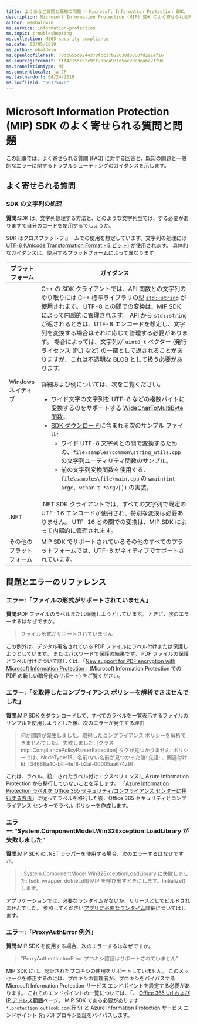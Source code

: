 ```yaml
---
title: よくあるご質問と既知の問題 - Microsoft Information Protection SDK。
description: Microsoft Information Protection (MIP) SDK のよく寄せられる質問と、問題とエラーに関するトラブルシューティングのガイダンスです。
author: msmbaldwin
ms.service: information-protection
ms.topic: troubleshooting
ms.collection: M365-security-compliance
ms.date: 03/05/2019
ms.author: mbaldwin
ms.openlocfilehash: 78dc655d8244378fcc37b22030d3060fd291ef16
ms.sourcegitcommit: fff4c155c52c9ff20bc4931d5ac20c3ea6e2ff9e
ms.translationtype: MT
ms.contentlocale: ja-JP
ms.lasthandoff: 04/24/2019
ms.locfileid: "60175470"
---
```

# <a name="microsoft-information-protection-mip-sdk-faqs-and-issues"></a>Microsoft Information Protection (MIP) SDK のよく寄せられる質問と問題

この記事では、よく寄せられる質問 (FAQ) に対する回答と、既知の問題と一般的なエラーに関するトラブルシューティングのガイダンスを示します。

## <a name="frequently-asked-questions"></a>よく寄せられる質問 

### <a name="sdk-string-handling"></a>SDK の文字列の処理

**質問**:SDK は、文字列処理する方法と、どのような文字列型では、する必要がありますで自分のコードを使用するでしょうか。

SDK はクロスプラットフォームでの使用を想定しています。文字列の処理には [UTF-8 (Unicode Transformation Format - 8 ビット)](https://wikipedia.org/wiki/UTF-8) が使用されます。 具体的なガイダンスは、使用するプラットフォームによって異なります。

| プラットフォーム | ガイダンス |
|-|-|
| Windows ネイティブ | C++ の SDK クライアントでは、API 関数との文字列のやり取りには C++ 標準ライブラリの型 [`std::string`](https://wikipedia.org/wiki/C%2B%2B_string_handling) が使用されます。 UTF-8 との間での変換は、MIP SDK によって内部的に管理されます。 API から `std::string` が返されるときは、UTF-8 エンコードを想定し、文字列を変換する場合はそれに応じて管理する必要があります。 場合によっては、文字列が `uint8_t` ベクター (発行ライセンス (PL) など) の一部として返されることがありますが、これは不透明な BLOB として扱う必要があります。<br><br>詳細および例については、次をご覧ください。<ul><li>ワイド文字の文字列を UTF-8 などの複数バイトに変換するのをサポートする [WideCharToMultiByte 関数](/windows/desktop/api/stringapiset/nf-stringapiset-widechartomultibyte)。<li>[SDK ダウンロード](setup-configure-mip.md#configure-your-client-workstation)に含まれる次のサンプル ファイル:<ul><li>ワイド UTF-8 文字列との間で変換するための、`file\samples\common\string_utils.cpp` の文字列ユーティリティ関数のサンプル。<li>前の文字列変換関数を使用する、`file\samples\file\main.cpp` の `wmain(int argc, wchar_t *argv[])` の実装。</li></ul></ul>|
| .NET | .NET SDK クライアントでは、すべての文字列で既定の UTF-16 エンコードが使用され、特別な変換は必要ありません。 UTF-16 との間での変換は、MIP SDK によって内部的に管理されます。 |
| その他のプラットフォーム | MIP SDK でサポートされているその他のすべてのプラットフォームでは、UTF-8 がネイティブでサポートされています。 |

## <a name="issues-and-errors-reference"></a>問題とエラーのリファレンス

### <a name="error-file-format-not-supported"></a>エラー:「ファイルの形式がサポートされていません」  

**質問**:PDF ファイルのラベルまたは保護しようとしています。 ときに、次のエラーするはなぜですか。

> ファイル形式がサポートされていません

この例外は、デジタル署名されている PDF ファイルにラベル付けまたは保護しようとしています。 またはパスワードで保護の結果です。 PDF ファイルの保護とラベル付けについて詳しくは、「[New support for PDF encryption with Microsoft Information Protection](https://techcommunity.microsoft.com/t5/Azure-Information-Protection/New-support-for-PDF-encryption-with-Microsoft-Information/ba-p/262757)」(Microsoft Information Protection での PDF の新しい暗号化のサポート) をご覧ください。

### <a name="error-failed-to-parse-the-acquired-compliance-policy"></a>エラー:「を取得したコンプライアンス ポリシーを解析できませんでした」  

**質問**:MIP SDK をダウンロードして、すべてのラベルを一覧表示するファイルのサンプルを使用しようとした後、次のエラーが発生する理由

> 何か問題が発生しました。取得したコンプライアンス ポリシーを解析できませんでした。 失敗しました: [クラス mip::CompliancePolicyParserException] タグが見つかりません: ポリシーでは、NodeType:15、名前:ない名前が見つかった値: 先祖: <SyncFile> <Content>、関連付け Id: [34668a40-blll-4ef8-b2af-00005aa674z9]

これは、ラベル、統一されたラベル付けエクスペリエンスに Azure Information Protection から移行していないことを示します。 「[Azure Information Protection ラベルを Office 365 セキュリティ/コンプライアンス センターに移行する方法](/azure/information-protection/configure-policy-migrate-labels)」に従ってラベルを移行した後、Office 365 セキュリティとコンプライアンス センターでラベル ポリシーを作成します。 

### <a name="error-systemcomponentmodelwin32exception-loadlibrary-failed"></a>エラー:"System.ComponentModel.Win32Exception:LoadLibrary が失敗しました"

**質問**:MIP SDK の .NET ラッパーを使用する場合、次のエラーするはなぜですか。

> : System.ComponentModel.Win32ExceptionLoadLibrary に失敗しました: [sdk_wrapper_dotnet.dll] MIP を呼び出すときにします。Initialize() します。

アプリケーションでは、必要なランタイムがないか、リリースとしてビルドされませんでした。 参照してください[アプリに必要なランタイム](setup-configure-mip.md#ensure-your-app-has-the-required-runtime)詳細についてはします。 

### <a name="error-proxyautherror-exception"></a>エラー:「ProxyAuthError 例外」

**質問**:MIP SDK を使用する場合、次のエラーするはなぜですか。

> "ProxyAuthenticatonError:プロキシ認証はサポートされていません"

MIP SDK には、認証されたプロキシの使用をサポートしていません。 このメッセージを修正するのには、プロキシの管理者が、プロキシをバイパスする Microsoft Information Protection サービス エンドポイントを設定する必要があります。 これらのエンドポイントの一覧については、「、 [Office 365 Url および IP アドレス範囲](https://docs.microsoft.com/office365/enterprise/urls-and-ip-address-ranges)ページ。 MIP SDK である必要があります`*.protection.outlook.com`(行 9) と Azure Information Protection サービス エンドポイント (行 73) プロキシ認証をバイパスします。
